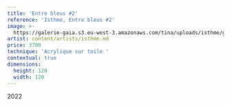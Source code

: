 ```yaml
---
title: 'Entre bleus #2'
reference: 'Isthme, Entre bleus #2'
image: >-
  https://galerie-gaia.s3.eu-west-3.amazonaws.com/tina/uploads/isthme/galerie-gaia-isthme-entre-bleus-4.jpg
artist: content/artists/isthme.md
price: 3700
technique: 'Acrylique sur toile '
contextual: true
dimensions:
  height: 120
  width: 120
---
```


2022
